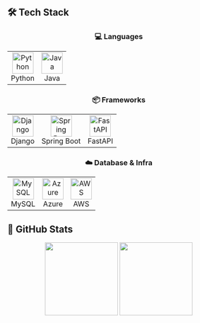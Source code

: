 ## 🛠 Tech Stack

<!-- Languages -->
<h3 align="center">💻 Languages</h3>
<p align="center">
  <table align="center">
    <tr>
      <td align="center">
        <img src="https://skillicons.dev/icons?i=python" height="48" alt="Python"/><br/>Python
      </td>
      <td align="center">
        <img src="https://skillicons.dev/icons?i=java" height="48" alt="Java"/><br/>Java
      </td>
    </tr>
  </table>
</p>

<!-- Frameworks -->
<h3 align="center">📦 Frameworks</h3>
<p align="center">
  <table align="center">
    <tr>
      <td align="center">
        <img src="https://skillicons.dev/icons?i=django" height="48" alt="Django"/><br/>Django
      </td>
      <td align="center">
        <img src="https://skillicons.dev/icons?i=spring" height="48" alt="Spring Boot"/><br/>Spring Boot
      </td>
      <td align="center">
        <img src="https://skillicons.dev/icons?i=fastapi" height="48" alt="FastAPI"/><br/>FastAPI
      </td>
    </tr>
  </table>
</p>

<!-- Database & Infra -->
<h3 align="center">☁️ Database & Infra</h3>
<p align="center">
  <table align="center">
    <tr>
      <td align="center">
        <img src="https://skillicons.dev/icons?i=mysql" height="48" alt="MySQL"/><br/>MySQL
      </td>
      <td align="center">
        <img src="https://skillicons.dev/icons?i=azure" height="48" alt="Azure"/><br/>Azure
      </td>
      <td align="center">
        <img src="https://skillicons.dev/icons?i=aws" height="48" alt="AWS"/><br/>AWS
      </td>
    </tr>
  </table>
</p>


## 🌟 GitHub Stats
<div align="center">
    <img src="https://github-readme-stats.vercel.app/api?username=gguip1&theme=transparent&hide_title=false&hide_border=false&show_icons=true&count_private=true" height="165" />
    <img src="https://github-readme-stats.vercel.app/api/top-langs/?username=gguip1&theme=transparent&layout=compact&hide_border=false" height="165" />
</div>